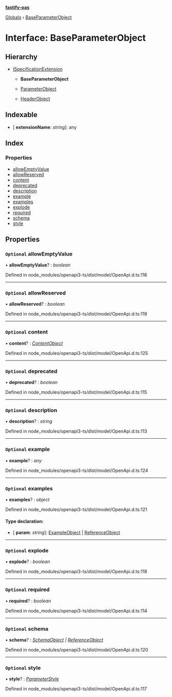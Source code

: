 **[fastify-oas](../README.md)**

[Globals](../README.md) › [BaseParameterObject](baseparameterobject.md)

# Interface: BaseParameterObject

## Hierarchy

* [ISpecificationExtension](ispecificationextension.md)

  * **BaseParameterObject**

  * [ParameterObject](parameterobject.md)

  * [HeaderObject](headerobject.md)

## Indexable

* \[ **extensionName**: *string*\]: any

## Index

### Properties

* [allowEmptyValue](baseparameterobject.md#optional-allowemptyvalue)
* [allowReserved](baseparameterobject.md#optional-allowreserved)
* [content](baseparameterobject.md#optional-content)
* [deprecated](baseparameterobject.md#optional-deprecated)
* [description](baseparameterobject.md#optional-description)
* [example](baseparameterobject.md#optional-example)
* [examples](baseparameterobject.md#optional-examples)
* [explode](baseparameterobject.md#optional-explode)
* [required](baseparameterobject.md#optional-required)
* [schema](baseparameterobject.md#optional-schema)
* [style](baseparameterobject.md#optional-style)

## Properties

### `Optional` allowEmptyValue

• **allowEmptyValue**? : *boolean*

Defined in node_modules/openapi3-ts/dist/model/OpenApi.d.ts:116

___

### `Optional` allowReserved

• **allowReserved**? : *boolean*

Defined in node_modules/openapi3-ts/dist/model/OpenApi.d.ts:119

___

### `Optional` content

• **content**? : *[ContentObject](contentobject.md)*

Defined in node_modules/openapi3-ts/dist/model/OpenApi.d.ts:125

___

### `Optional` deprecated

• **deprecated**? : *boolean*

Defined in node_modules/openapi3-ts/dist/model/OpenApi.d.ts:115

___

### `Optional` description

• **description**? : *string*

Defined in node_modules/openapi3-ts/dist/model/OpenApi.d.ts:113

___

### `Optional` example

• **example**? : *any*

Defined in node_modules/openapi3-ts/dist/model/OpenApi.d.ts:124

___

### `Optional` examples

• **examples**? : *object*

Defined in node_modules/openapi3-ts/dist/model/OpenApi.d.ts:121

#### Type declaration:

* \[ **param**: *string*\]: [ExampleObject](exampleobject.md) | [ReferenceObject](referenceobject.md)

___

### `Optional` explode

• **explode**? : *boolean*

Defined in node_modules/openapi3-ts/dist/model/OpenApi.d.ts:118

___

### `Optional` required

• **required**? : *boolean*

Defined in node_modules/openapi3-ts/dist/model/OpenApi.d.ts:114

___

### `Optional` schema

• **schema**? : *[SchemaObject](schemaobject.md) | [ReferenceObject](referenceobject.md)*

Defined in node_modules/openapi3-ts/dist/model/OpenApi.d.ts:120

___

### `Optional` style

• **style**? : *[ParameterStyle](../README.md#parameterstyle)*

Defined in node_modules/openapi3-ts/dist/model/OpenApi.d.ts:117